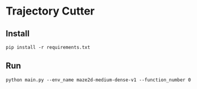# Trajectory Cutter

## Install

```
pip install -r requirements.txt
```

## Run

```
python main.py --env_name maze2d-medium-dense-v1 --function_number 0
```
